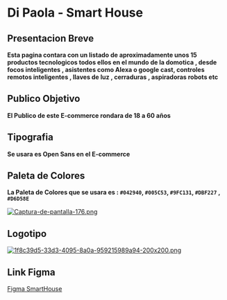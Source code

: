 # Di Paola - Smart House

## Presentacion Breve

**Esta pagina contara con un listado de aproximadamente unos 15 productos tecnologicos todos ellos en el mundo de la domotica , desde focos inteligentes , asistentes como Alexa o google cast, controles remotos inteligentes , llaves de luz , cerraduras , aspiradoras robots etc**

## Publico Objetivo

**El Publico de este E-commerce rondara de 18 a 60 años**

## Tipografia

**Se usara es Open Sans en el E-commerce** 

## Paleta de Colores 

**La Paleta de Colores que se usara es : `#042940`, `#005C53`, `#9FC131`, `#DBF227` , `#D6D58E`**

[![Captura-de-pantalla-176.png](https://i.postimg.cc/Qtcz6zCH/Captura-de-pantalla-176.png)](https://postimg.cc/R6VGhXcB)

## Logotipo 

[![1f8c39d5-33d3-4095-8a0a-959215989a94-200x200.png](https://i.postimg.cc/zf6HGtJD/1f8c39d5-33d3-4095-8a0a-959215989a94-200x200.png)](https://postimg.cc/mc3gdSzK)

## Link Figma

[Figma SmartHouse][def]

[def]: https://www.figma.com/file/ruiAEoWFZIzdvxsRmTipiS/SMART-HOUSE?node-id=0%3A1&t=EeXTXbb1Y2t3U54g-0